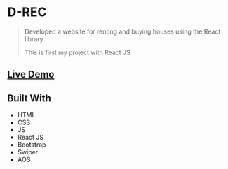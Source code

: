 # D-REC

> Developed a website for renting and buying houses using the React library.
>
> This is first my project with React JS

## [Live Demo](https://d-rec.vercel.app/)

## Built With

- HTML
- CSS
- JS
- React JS
- Bootstrap
- Swiper
- AOS
